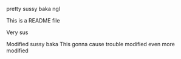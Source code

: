 pretty sussy baka ngl

This is a README file

Very sus

Modified sussy baka
This gonna cause trouble
modified
even more modified